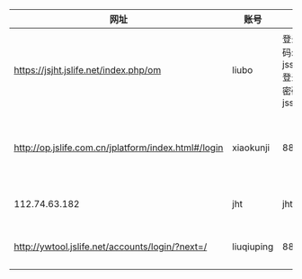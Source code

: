 
网址 | 账号|密码|描述 
---|---|---|---
https://jsjht.jslife.net/index.php/om | liubo | 登录网址密码: jsst@1234<br> 登录跳板机密码: jsst@12345 | 生产/试运行数据库环境
http://op.jslife.com.cn/jplatform/index.html#/login | xiaokunji | 888888 | 天启运营平台生产账号
112.74.63.182 | jht | jht.jieshun | linux服务器
http://ywtool.jslife.net/accounts/login/?next=/ | liuqiuping | 888888| 运维管理工具



